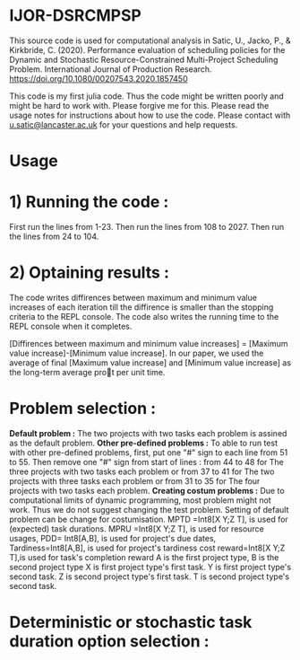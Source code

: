 # IJOR-DSRCMPSP
This source code is used for computational analysis in Satic, U., Jacko, P., & Kirkbride, C. (2020). Performance evaluation of scheduling policies for the Dynamic and Stochastic Resource-Constrained Multi-Project Scheduling Problem. International Journal of Production Research. https://doi.org/10.1080/00207543.2020.1857450

This code is my first julia code. Thus the code might be written poorly and might be hard to work with. Please forgive me for this. Please read the usage notes for instructions about how to use the code. Please contact with u.satic@lancaster.ac.uk for your questions and help requests. 

# Usage

# 1) Running the code :
  First run the lines from 1-23. Then run the lines from 108 to 2027. Then run the lines from 24 to 104.
  
 # 2) Optaining results : 
 The code writes diffirences between maximum and minimum value increases of each iteration till the diffirence is smaller than the stopping criteria to the REPL console. The code also writes the running time to the REPL console when it completes. 
 
[Diffirences between maximum and minimum value increases] = [Maximum value increase]-[Minimum value increase]. 
In our paper, we used the average of final [Maximum value increase] and [Minimum value increase] as the long-term average prot per unit time.  
 


# Problem selection :
**Default problem :** The two projects with two tasks each problem is assined as the default problem. 
**Other pre-defined problems :**  To able to run test with other pre-defined problems, first, put one "#" sign to each line from 51 to 55. 
 Then remove one "#" sign from start of lines :
 from 44 to 48 for The three projects with two tasks each problem or 
 from 37 to 41 for The two projects with three tasks each problem or 
 from 31 to 35 for The four projects with two tasks each problem.
 **Creating costum problems :** Due to computational limits of dynamic programming, most problem might not work. Thus we do not suggest changing the test problem. Setting of default problem can be change for costumisation. 
MPTD =Int8[X Y;Z T], is used for (expected) task durations. 
MPRU =Int8[X Y;Z T], is used for resource usages, 
PDD= Int8[A,B], is used for project's due dates,
Tardiness=Int8[A,B], is used for project's tardiness cost
reward=Int8[X Y;Z T],is used for task's completion reward
    A is the first project type, B is the second project type
    X is first project type's first task. Y is first project type's second task. Z is second project type's first task. T is second project type's second task.
    
# Deterministic or stochastic task duration option selection :
                                    
